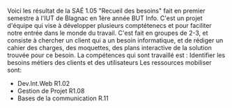 Voici les résultat de la SAÉ 1.05 "Recueil des besoins" fait en premier semestre à l'IUT de Blagnac en 1ère année BUT Info. C'est un projet d'équipe qui vise à développer plusieurs comptétenecs et pour faciliter notre entrée dans le monde du travail. C'est fait en groupes de 2-3, et consiste à chercher un client qui a un besoin informatique, et de rédiger un cahier des charges, des moquettes, des plans interactive de la solution trouvée pour ce besoin.
La compétences qui sont travaillé est : Identifier les besoins métiers des clients et des utilisateurs
Les ressources mobiliser sont:
  * Dev.Int.Web R1.02
  * Gestion de Projet R1.08
  * Bases de la communication R.11



<!---
Trailmix05/Trailmix05 is a ✨ special ✨ repository because its `README.md` (this file) appears on your GitHub profile.
You can click the Preview link to take a look at your changes.
--->
